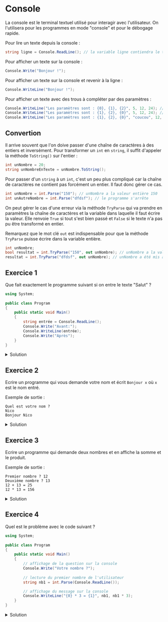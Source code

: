 # Console

La console est le terminal textuel utilisé pour interagir avec l'utilisateur. On l'utilisera pour les programmes en mode "console" et pour le débogage rapide.

Pour lire un texte depuis la console :
```csharp
string ligne = Console.ReadLine(); // la variable ligne contiendra le texte lu sur la console
```

Pour afficher un texte sur la console :
```csharp
Console.Write("Bonjour !");
```

Pour afficher un texte sur la console et revenir à la ligne :
```csharp
Console.WriteLine("Bonjour !");
```

Pour afficher un texte avec des trous à compléter par des paramètres :
```csharp
Console.WriteLine("Les paramètres sont : {0}, {1}, {2}", 5, 12, 24); // affichera "Les paramètres sont : 5, 12, 24"
Console.WriteLine("Les paramètres sont : {1}, {2}, {0}", 5, 12, 24); // affichera "Les paramètres sont : 12, 24, 5"
Console.WriteLine("Les paramètres sont : {1}, {2}, {0}", "coucou", 12, "hello"); // affichera "Les paramètres sont : 12, hello, coucou"
```

## Convertion

Il arrive souvent que l'on doive passer d'une chaîne de caractères à des entiers et inversément. Pour transformer un ```int``` en ```string```, il suffit d'appeler la méthode ```ToString()``` sur l'entier :

```csharp
int unNombre = 20;
string unNombreEnTexte = unNombre.ToString();
```

Pour passer d'un ```string``` à un ```int```, c'est un peu plus compliqué car la chaîne de caractères ne contient pas forcément un entier. Il faut donc gérer ce cas.

```csharp
int unNombre = int.Parse("150"); // unNombre a la valeur entière 150
int unAutreNombre = int.Parse("dfdsf"); // le programme s'arrête
```

On peut gérer le cas d'une erreur via la méthode ```TryParse``` qui va prendre en paramètres la chaîne de caractères et la variable dans laquelle il faut écrire la valeur. Elle renvoie ```True``` si tout s'est bien passé et ```False``` si le texte n'a pas pu être transformé en entier. 

Remarquez que le mot clé ```out``` est indispensable pour que la méthode ```TryParse``` puisse écrire dans la variable entière.

```csharp
int unNombre;
bool resultat = int.TryParse("150", out unNombre); // unNombre a la valeur entière 150 et resultat vaut True
resultat = int.TryParse("dfdsf", out unNombre); // unNombre a été mis à 0 et resultat vaut False
```

## Exercice 1

Que fait exactement le programme suivant si on entre le texte "Salut" ? 

```csharp
using System;
					
public class Program
{
	public static void Main()
	{
		string entrée = Console.ReadLine();	
		Console.Write("Avant:");
		Console.WriteLine(entrée);
		Console.Write("Après");
	}
}
```

<details>
	<summary>Solution</summary>

> Si on a entré le texte "Salut" alors cela affichera :
> 
> ```
> Avant:Salut
> Après
> ```

```csharp
using System;
					
public class Program
{
	public static void Main()
	{
		// Le programme va attendre qu'on entre un texte et qu'on revienne à la ligne. 
		// Le texte lu est alors assigné dans la variable nommée *entrée* qui est de type string (chaîne de caractères)
		string entrée = Console.ReadLine();
	
		// On affiche le texte Avant: sans revenir à la ligne
		Console.Write("Avant:");
	
		// On affiche le texte lu par le ReadLine() et on revient à la ligne.
		Console.WriteLine(entrée);

		// On affiche le texte Après
		Console.Write("Après");
	}
}
```
	
</details>

## Exercice 2

Ecrire un programme qui vous demande votre nom et écrit ```Bonjour x``` où ```x``` est le nom entré.

Exemple de sortie :
```
Quel est votre nom ?
Nico
Bonjour Nico
```

<details>
	<summary>Solution</summary>

```csharp
using System;
					
public class Program
{
	public static void Main()
	{
		// affichage de la question sur la console
		Console.WriteLine("Quel est votre nom ?");
		
		// lecture du nom de l'utilisateur 
		string nom = Console.ReadLine();

		// affichage du message sur la console
		Console.WriteLine("Bonjour {0}", nom);
	}
}
```
</details>

## Exercice 3

Ecrire un programme qui demande deux nombres et en affiche la somme et le produit.

Exemple de sortie :
```
Premier nombre ? 12
Deuxième nombre ? 13
12 + 13 = 25
12 * 13 = 156
```

<details>
	<summary>Solution</summary>

```csharp
using System;
					
public class Program
{
	public static void Main()
	{
		// affichage de la question sur la console
		Console.Write("Premier nombre ?");
		
		// lecture du premier nombre de l'utilisateur 
		int nb1 = int.Parse(Console.ReadLine());

		// affichage de la question sur la console
		Console.Write("Deuxième nombre ?");
		
		// lecture du deuxième nombre de l'utilisateur 
		int nb2 = int.Parse(Console.ReadLine());

		// affichage du message sur la console
		Console.WriteLine("{0} + {1} = {2}", nb1, nb2, nb1 + nb2);

		// affichage du message sur la console
		Console.WriteLine("{0} * {1} = {2}", nb1, nb2, nb1 * nb2);
	}
}
```
</details>

## Exercice 4

Quel est le problème avec le code suivant ?

```csharp
using System;
					
public class Program
{
	public static void Main()
	{
		// affichage de la question sur la console
		Console.Write("Votre nombre ?");
		
		// lecture du premier nombre de l'utilisateur 
		string nb1 = int.Parse(Console.ReadLine());

		// affichage du message sur la console
		Console.WriteLine("{0} * 3 = {1}", nb1, nb1 * 3);
	}
}
```

<details>
	<summary>Solution</summary>

```csharp
using System;
					
public class Program
{
	public static void Main()
	{
		Console.Write("Votre nombre ?");
		
		// /------- on essaie de mettre un entier dans un string
		// |        et le compilateur n'aime pas ça. 
		// |       Il faut changer le string en int :      
		// v       int nb1 = int.Parse(Console.ReadLine());      
		string nb1 = int.Parse(Console.ReadLine());

		Console.WriteLine("{0} * 3 = {1}", nb1, nb1 * 3);
	}
}
```
</details>
